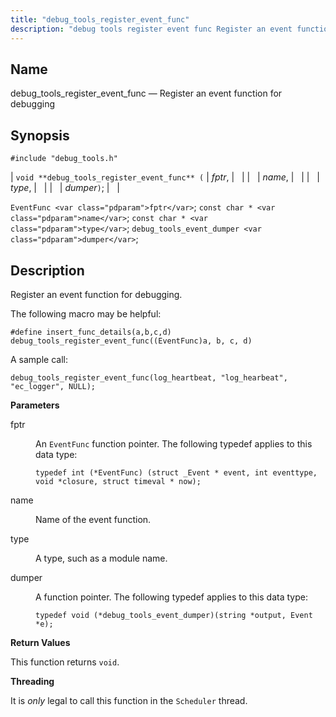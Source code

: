 ```yaml
---
title: "debug_tools_register_event_func"
description: "debug tools register event func Register an event function for debugging void debug tools register event func fptr name type dumper Event Func fptr const char name const char type debug tools event dumper dumper Register an event function for debugging The following macro may be helpful define insert func..."
---
```


<a name="apis.debug_tools_register_event_func"></a> 
## Name

debug_tools_register_event_func — Register an event function for debugging

## Synopsis

`#include "debug_tools.h"`

| `void **debug_tools_register_event_func** (` | <var class="pdparam">fptr</var>, |   |
|   | <var class="pdparam">name</var>, |   |
|   | <var class="pdparam">type</var>, |   |
|   | <var class="pdparam">dumper</var>`)`; |   |

`EventFunc <var class="pdparam">fptr</var>`;
`const char * <var class="pdparam">name</var>`;
`const char * <var class="pdparam">type</var>`;
`debug_tools_event_dumper <var class="pdparam">dumper</var>`;<a name="idp49783696"></a> 
## Description

Register an event function for debugging.

The following macro may be helpful:

`#define insert_func_details(a,b,c,d) debug_tools_register_event_func((EventFunc)a, b, c, d)`

A sample call:

`debug_tools_register_event_func(log_heartbeat, "log_hearbeat", "ec_logger", NULL);`

**<a name="idp49787808"></a> Parameters**

<dl class="variablelist">

<dt>fptr</dt>

<dd>

An `EventFunc` function pointer. The following typedef applies to this data type:

`typedef int (*EventFunc) (struct _Event * event, int eventtype, void *closure, struct timeval * now);`

</dd>

<dt>name</dt>

<dd>

Name of the event function.

</dd>

<dt>type</dt>

<dd>

A type, such as a module name.

</dd>

<dt>dumper</dt>

<dd>

A function pointer. The following typedef applies to this data type:

`typedef void (*debug_tools_event_dumper)(string *output, Event *e);`

</dd>

</dl>

**<a name="idp49798576"></a> Return Values**

This function returns `void`.

**<a name="idp49799936"></a> Threading**

It is *only* legal to call this function in the `Scheduler` thread.